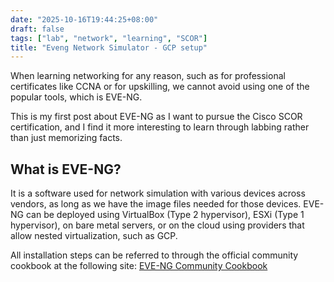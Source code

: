 ```yaml
---
date: "2025-10-16T19:44:25+08:00"
draft: false
tags: ["lab", "network", "learning", "SCOR"]
title: "Eveng Network Simulator - GCP setup"
---
```


When learning networking for any reason, such as for professional certificates like CCNA or for upskilling, we cannot avoid using one of the popular tools, which is EVE-NG.

This is my first post about EVE-NG as I want to pursue the Cisco SCOR certification, and I find it more interesting to learn through labbing rather than just memorizing facts.

## What is EVE-NG?

It is a software used for network simulation with various devices across vendors, as long as we have the image files needed for those devices. EVE-NG can be deployed using VirtualBox (Type 2 hypervisor), ESXi (Type 1 hypervisor), on bare metal servers, or on the cloud using providers that allow nested virtualization, such as GCP.

All installation steps can be referred to through the official community cookbook at the following site:
[EVE-NG Community Cookbook](https://www.eve-ng.net/wp-content/uploads/2025/04/EVE-CE-BOOK-6.3-2024.pdf)
